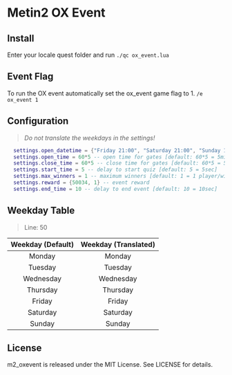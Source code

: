 # Metin2 OX Event

## Install
Enter your locale quest folder and run `./qc ox_event.lua`

## Event Flag
To run the OX event automatically set the ox_event game flag to 1.
`/e ox_event 1`

## Configuration

> *Do not translate the weekdays in the settings!*
```lua
  settings.open_datetime = {"Friday 21:00", "Saturday 21:00", "Sunday 10:30", "Sunday 21:00"} -- datetime to trigger event [weekday, hours, minutes]
  settings.open_time = 60*5 -- open time for gates [default: 60*5 = 5min] (note: time after open_datetime)
  settings.close_time = 60*5 -- close time for gates [default: 60*5 = 5min] (note: time after open_datetime + open_time)
  settings.start_time = 5 -- delay to start quiz [default: 5 = 5sec]
  settings.max_winners = 1 -- maximum winners [default: 1 = 1 player/winner]
  settings.reward = {50034, 1} -- event reward
  settings.end_time = 10 -- delay to end event [default: 10 = 10sec]
```

## Weekday Table

> Line: 50

| Weekday (Default) | Weekday (Translated) |
|:--------------------:|:--------------------:|
| Monday | Monday |
| Tuesday | Tuesday |
| Wednesday | Wednesday |
| Thursday | Thursday |
| Friday | Friday
| Saturday | Saturday |
| Sunday | Sunday |

## License
m2_oxevent is released under the MIT License. See LICENSE for details.
